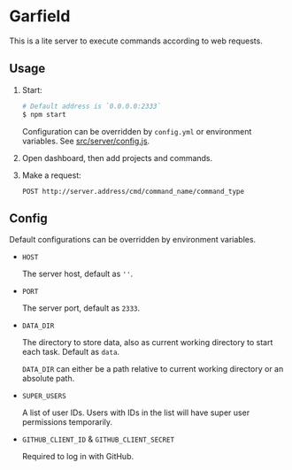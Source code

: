 Garfield
===

This is a lite server to execute commands according to web requests.

Usage
---
1. Start:

   ``` sh
   # Default address is `0.0.0.0:2333`
   $ npm start
   ```

   Configuration can be overridden by `config.yml` or environment variables.
   See [src/server/config.js](src/server/config.js).

1. Open dashboard, then add projects and commands.

1. Make a request:

   ```
   POST http://server.address/cmd/command_name/command_type
   ```

Config
---
Default configurations can be overridden by environment variables.

* `HOST`

  The server host, default as `''`.

* `PORT`

  The server port, default as `2333`.

* `DATA_DIR`

  The directory to store data, also as current working directory to start each task. Default as `data`.

  `DATA_DIR` can either be a path relative to current working directory or an absolute path.

* `SUPER_USERS`

  A list of user IDs. Users with IDs in the list will have super user permissions temporarily.

* `GITHUB_CLIENT_ID` & `GITHUB_CLIENT_SECRET`

  Required to log in with GitHub.
